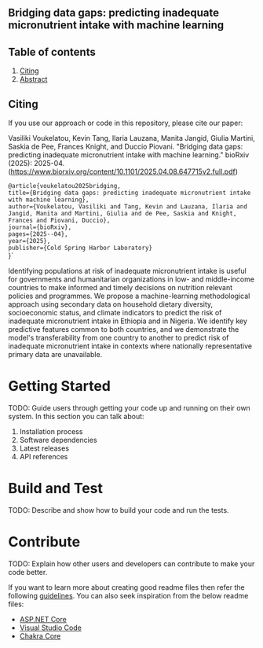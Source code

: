 ## Bridging data gaps: predicting inadequate micronutrient intake with machine learning 

## Table of contents  
1. [Citing](#Citing)
2. [Abstract](#Abstract) 

## Citing
<a name="Citing"/>

If you use our approach or code in this repository, please cite our paper:

Vasiliki Voukelatou, Kevin Tang, Ilaria Lauzana, Manita Jangid, Giulia Martini, Saskia de Pee, Frances Knight, and Duccio Piovani. "Bridging data gaps: predicting inadequate micronutrient intake with machine learning." bioRxiv (2025): 2025-04.
 <br/>
(https://www.biorxiv.org/content/10.1101/2025.04.08.647715v2.full.pdf)

`@article{voukelatou2025bridging, `<br/>
  `title={Bridging data gaps: predicting inadequate micronutrient intake with machine learning},`<br/>
  `author={Voukelatou, Vasiliki and Tang, Kevin and Lauzana, Ilaria and Jangid, Manita and Martini, Giulia and de Pee, Saskia and Knight, Frances and Piovani, Duccio},`<br/>
 `journal={bioRxiv},`<br/>
  `pages={2025--04},`<br/>
  `year={2025},`<br/>
  `publisher={Cold Spring Harbor Laboratory}`<br/>
}`


<a name="Abstract"/>

Identifying populations at risk of inadequate micronutrient intake is useful for governments and humanitarian organizations in low- and middle-income countries to make informed and timely decisions on nutrition relevant policies and programmes. We propose a machine-learning methodological approach using secondary data on household dietary diversity, socioeconomic status, and climate indicators to predict the risk of inadequate micronutrient intake in Ethiopia and in Nigeria. We identify key predictive features common to both countries, and  we demonstrate the model's transferability from one country to another to predict risk of inadequate micronutrient intake in contexts where nationally representative primary data are unavailable.

# Getting Started
TODO: Guide users through getting your code up and running on their own system. In this section you can talk about:
1.	Installation process
2.	Software dependencies
3.	Latest releases
4.	API references

# Build and Test
TODO: Describe and show how to build your code and run the tests. 

# Contribute
TODO: Explain how other users and developers can contribute to make your code better. 

If you want to learn more about creating good readme files then refer the following [guidelines](https://docs.microsoft.com/en-us/azure/devops/repos/git/create-a-readme?view=azure-devops). You can also seek inspiration from the below readme files:
- [ASP.NET Core](https://github.com/aspnet/Home)
- [Visual Studio Code](https://github.com/Microsoft/vscode)
- [Chakra Core](https://github.com/Microsoft/ChakraCore)
